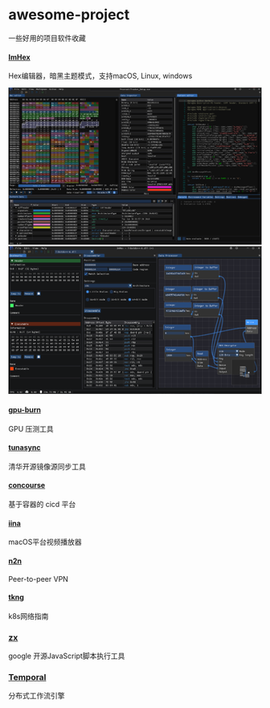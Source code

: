 # awesome-project
一些好用的项目软件收藏



#### [ImHex](https://github.com/WerWolv/ImHex)
Hex编辑器，暗黑主题模式，支持macOS, Linux, windows

![Hex editor, patterns and data information](./imgs/imhex/294305049-4f358238-2d27-41aa-9015-a2c6cc3708cf.png)
![Bookmarks, disassembler and data processor](./imgs/imhex/294305189-183bc2cc-2439-4ded-b4c5-b140e19fc92f.png)


#### [gpu-burn](https://github.com/wilicc/gpu-burn)
GPU 压测工具

#### [tunasync](https://github.com/tuna/tunasync)
清华开源镜像源同步工具


#### [concourse](https://github.com/concourse/concourse)
基于容器的 cicd 平台


#### [iina](https://github.com/iina/iina)
macOS平台视频播放器


#### [n2n](https://github.com/ntop/n2n)
Peer-to-peer VPN

#### [tkng](https://www.tkng.io/)
k8s网络指南


### [zx](https://github.com/google/zx)
google 开源JavaScript脚本执行工具

### [Temporal](https://github.com/temporalio/temporal)
分布式工作流引擎